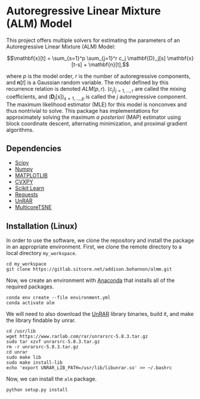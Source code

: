 # Autoregressive Linear Mixture (ALM) Model

This project offers multiple solvers for estimating the parameters of an Autoregressive Linear Mixture (ALM) Model:

```math
\mathbf{x}[t] = \sum_{s=1}^p \sum_{j=1}^r c_j \mathbf{D}_j[s] \mathbf{x}[t-s] + \mathbf{n}[t],
```

where $`p`$ is the model order, $`r`$ is the number of autoregressive components, and $`\mathbf{n}[t]`$ is a Gaussian random variable. 
The model defined by this recurrence relation is denoted $`ALM(p, r)`$. $`\left(c_j\right)_{j=1,\ldots,r}`$ are called the mixing
coefficients, and $`\left(\mathbf{D}_j[s]\right)_{s=1,\ldots,p}`$ is called the $`j`$ autoregressive component. The maximum likelihood 
estimator (MLE) for this model is nonconvex and thus nontrivial to solve. This package has implementations for approximately solving
the maximum *a posteriori* (MAP) estimator using block coordinate descent, alternating minimization, and proximal gradient algorithms.

## Dependencies

- [Scipy](https://www.scipy.org/)
- [Numpy](https://numpy.org/)
- [MATPLOTLIB](https://matplotlib.org/)
- [CVXPY](https://www.cvxpy.org/)
- [Scikit Learn](https://scikit-learn.org/)
- [Requests](https://requests.kennethreitz.org/en/master/)
- [UnRAR](https://github.com/matiasb/python-unrar)
- [MulticoreTSNE](https://github.com/DmitryUlyanov/Multicore-TSNE)

## Installation (Linux)

In order to use the software, we clone the repository and install the package in an appropriate environment. First, we clone the remote directory to a local directory `my_workspace`.

```
cd my_workspace
git clone https://gitlab.sitcore.net/addison.bohannon/almm.git
```

Now, we create an environment with [Anaconda](https://www.anaconda.com/) that installs all of the required packages.

```
conda env create --file environment.yml
conda activate alm
```

We will need to also download the [UnRAR](https://www.rarlab.com/) library binaries, build it, and make the library findable by unrar.

```
cd /usr/lib
wget https://www.rarlab.com/rar/unrarsrc-5.8.3.tar.gz
sudo tar xzvf unrarsrc-5.8.3.tar.gz
rm -r unrarsrc-5.8.3.tar.gz
cd unrar
sudo make lib
sudo make install-lib
echo 'export UNRAR_LIB_PATH=/usr/lib/libunrar.so' >> ~/.bashrc 
```

Now, we can install the `alm` package.

```
python setup.py install
```

